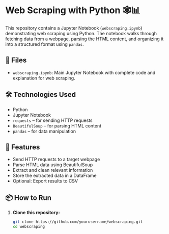 # Web Scraping with Python 🕸️📊

This repository contains a Jupyter Notebook (`webscraping.ipynb`) demonstrating web scraping using Python. The notebook walks through fetching data from a webpage, parsing the HTML content, and organizing it into a structured format using `pandas`.

## 📁 Files

- `webscraping.ipynb`: Main Jupyter Notebook with complete code and explanation for web scraping.

## 🛠️ Technologies Used

- Python
- Jupyter Notebook
- `requests` – for sending HTTP requests
- `BeautifulSoup` – for parsing HTML content
- `pandas` – for data manipulation

## 🚀 Features

- Send HTTP requests to a target webpage
- Parse HTML data using BeautifulSoup
- Extract and clean relevant information
- Store the extracted data in a DataFrame
- Optional: Export results to CSV

## 📦 How to Run

1. **Clone this repository:**
   ```bash
   git clone https://github.com/yourusername/webscraping.git
   cd webscraping
